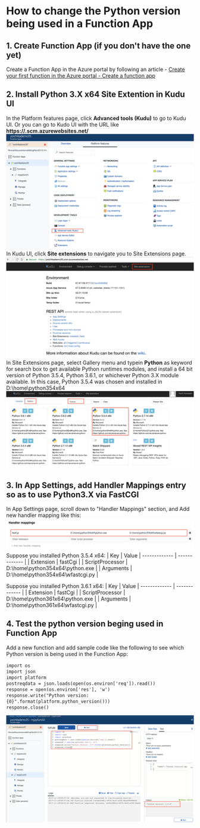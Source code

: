 # How to change the Python version being used in a Function App

## 1. Create Function App (if you don't have the one yet)
Create a Function App in the Azure portal by following an article - [Create your first function in the Azure portal - Create a function app](https://docs.microsoft.com/en-us/azure/azure-functions/functions-create-first-azure-function#create-a-function-app) 

## 2. Install Python 3.X x64 Site Extention in Kudu UI

In the Platform features page, click **Advanced tools (Kudu)** to go to Kudu UI. Or you can go to Kudo UI with the URL like **https://<your-function-app-name>.scm.azurewebsites.net/**
![](../img/custom-python-version-1.png)
In Kudu UI, click **Site extensions** to navigate you to Site Extensions page.
![](../img/custom-python-version-2.png)
In Site Extensions page, select Gallery menu and typein **Python** as keyword for search box to get available Python runtimes modules, and install a 64 bit version of Python 3.5.4, Python 3.6.1, or whichever Python 3.X module available. In this case, Python 3.5.4 was chosen and installed in D:\home\python354x64
![](../img/custom-python-version-3.png)

## 3. In App Settings, add Handler Mappings entry so as to use Python3.X via FastCGI

In App Settings page, scroll down to "Handler Mappings" section, and Add new handler mapping like this:
![](../img/custom-python-version-4.png)
Suppose you installed Python 3.5.4 x64:
| Key | Value
| ------------- | ------------- | 
| Extension | fastCgi | 
| ScriptProcessor | D:\home\python354x64\python.exe | 
| Arguments | D:\home\python354x64\wfastcgi.py | 

Suppose you installed Python 3.6.1 x64:
| Key | Value
| ------------- | ------------- | 
| Extension | fastCgi | 
| ScriptProcessor | D:\home\python361x64\python.exe | 
| Arguments | D:\home\python361x64\wfastcgi.py | 

## 4. Test the python version beging used in Function App
Add a new function and add sample code like the following to see which Python version is being used in the Function App:
```
import os
import json
import platform
postreqdata = json.loads(open(os.environ['req']).read())
response = open(os.environ['res'], 'w')
response.write("Python version: {0}".format(platform.python_version())) 
response.close()
```
![](../img/custom-python-version-5.png)
